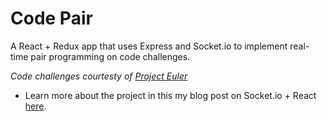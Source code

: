 # Code Pair

A React + Redux app that uses Express and Socket.io to implement real-time pair programming on code challenges. 

*Code challenges courtesty of [Project Euler](https://projecteuler.net/)* 

* Learn more about the project in this my blog post on Socket.io + React [here](http://www.thegreatcodeadventure.com/real-time-react-with-socket-io-building-a-pair-programming-app/).

